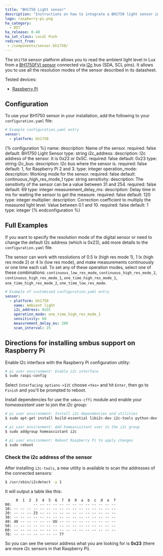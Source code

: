 ```yaml
---
title: "BH1750 Light sensor"
description: "Instructions on how to integrate a BH1750 light sensor into Home Assistant."
logo: raspberry-pi.png
ha_category:
  - DIY
ha_release: 0.48
ha_iot_class: Local Push
redirect_from:
 - /components/sensor.bh1750/
---
```


The `bh1750` sensor platform allows you to read the ambient light level in Lux from a [BH1750FVI sensor](https://www.mouser.com/ds/2/348/bh1750fvi-e-186247.pdf) connected via [I2c](https://en.wikipedia.org/wiki/I²C) bus (SDA, SCL pins). It allows you to use all the resolution modes of the sensor described in its datasheet.

Tested devices:

- [Raspberry Pi](https://www.raspberrypi.org/)

## Configuration

To use your BH1750 sensor in your installation, add the following to your `configuration.yaml` file:

```yaml
# Example configuration.yaml entry
sensor:
  - platform: bh1750
```

{% configuration %}
name:
  description: Name of the sensor.
  required: false
  default: BH1750 Light Sensor
  type: string
i2c_address:
  description: I2c address of the sensor. It is 0x23 or 0x5C.
  required: false
  default: 0x23
  type: string
i2c_bus:
  description: I2c bus where the sensor is.
  required: false
  default: 1, for Raspberry Pi 2 and 3.
  type: integer
operation_mode:
  description: Working mode for the sensor.
  required: false
  default: continuous_high_res_mode_1
  type: string
sensitivity:
  description: The sensitivity of the sensor can be a value between 31 and 254.
  required: false
  default: 69
  type: integer
measurement_delay_ms:
  description: Delay time in ms for waiting the sensor to get the measure.
  required: false
  default: 120
  type: integer
multiplier:
  description: Correction coefficient to multiply the measured light level. Value between 0.1 and 10.
  required: false
  default: 1
  type: integer
{% endconfiguration %}

## Full Examples

If you want to specify the resolution mode of the digital sensor or need to change the default I2c address (which is 0x23), add more details to the `configuration.yaml` file.

The sensor can work with resolutions of 0.5 lx (high res mode 1), 1 lx (high res mode 2) or 4 lx (low res mode), and make measurements continuously or one time each call. To set any of these operation modes, select one of these combinations: `continuous_low_res_mode`, `continuous_high_res_mode_2`, `continuous_high_res_mode_1`, `one_time_high_res_mode_1`, `one_time_high_res_mode_2`, `one_time_low_res_mode`.

```yaml
# Example of customized configuration.yaml entry
sensor:
  - platform: bh1750
    name: Ambient light
    i2c_address: 0x5C
    operation_mode: one_time_high_res_mode_1
    sensitivity: 60
    measurement_delay_ms: 200
    scan_interval: 25
```

## Directions for installing smbus support on Raspberry Pi

Enable I2c interface with the Raspberry Pi configuration utility:

```bash
# pi user environment: Enable i2c interface
$ sudo raspi-config
```

Select `Interfacing options->I2C` choose `<Yes>` and hit `Enter`, then go to `Finish` and you'll be prompted to reboot.

Install dependencies for use the `smbus-cffi` module and enable your _homeassistant_ user to join the _i2c_ group:

```bash
# pi user environment: Install i2c dependencies and utilities
$ sudo apt-get install build-essential libi2c-dev i2c-tools python-dev libffi-dev

# pi user environment: Add homeassistant user to the i2c group
$ sudo addgroup homeassistant i2c

# pi user environment: Reboot Raspberry Pi to apply changes
$ sudo reboot
```

### Check the i2c address of the sensor

After installing `i2c-tools`, a new utility is available to scan the addresses of the connected sensors:

```bash
$ /usr/sbin/i2cdetect -y 1
```

It will output a table like this:

```text
     0  1  2  3  4  5  6  7  8  9  a  b  c  d  e  f
00:          -- -- -- -- -- -- -- -- -- -- -- -- --
10: -- -- -- -- -- -- -- -- -- -- -- -- -- -- -- --
20: -- -- -- 23 -- -- -- -- -- -- -- -- -- -- -- --
30: -- -- -- -- -- -- -- -- -- -- -- -- -- -- -- --
40: 40 -- -- -- -- -- UU -- -- -- -- -- -- -- -- --
50: -- -- -- -- -- -- -- -- -- -- -- -- -- -- -- --
60: -- -- -- -- -- -- -- -- -- -- -- -- -- -- -- --
70: -- -- -- -- -- -- -- 77
```

So you can see the sensor address what you are looking for is **0x23** (there are more i2c sensors in that Raspberry Pi).
